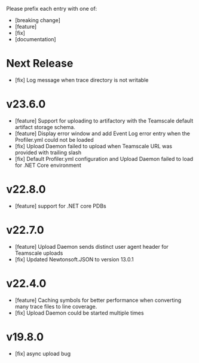 Please prefix each entry with one of: 

- [breaking change]
- [feature]
- [fix]
- [documentation]


# Next Release

- [fix] Log message when trace directory is not writable

# v23.6.0
- [feature] Support for uploading to artifactory with the Teamscale default artifact storage schema.
- [feature] Display error window and add Event Log error entry when the Profiler.yml could not be loaded
- [fix] Upload Daemon failed to upload when Teamscale URL was provided with trailing slash
- [fix] Default Profiler.yml configuration and Upload Daemon failed to load for .NET Core environment

# v22.8.0
- [feature] support for .NET core PDBs

# v22.7.0
- [feature] Upload Daemon sends distinct user agent header for Teamscale uploads
- [fix] Updated Newtonsoft.JSON to version 13.0.1


# v22.4.0
- [feature] Caching symbols for better performance when converting many trace files to line coverage.
- [fix] Upload Daemon could be started multiple times

# v19.8.0
- [fix] async upload bug
